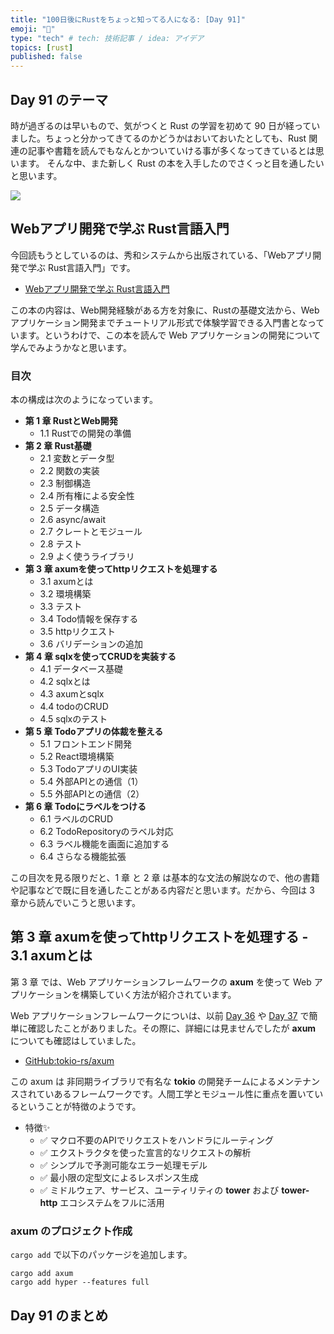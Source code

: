 ```yaml
---
title: "100日後にRustをちょっと知ってる人になる: [Day 91]"
emoji: "🦀"
type: "tech" # tech: 技術記事 / idea: アイデア
topics: [rust]
published: false
---
```

## Day 91 のテーマ

時が過ぎるのは早いもので、気がつくと Rust の学習を初めて 90 日が経っていました。ちょっと分かってきてるのかどうかはおいておいたとしても、Rust 関連の記事や書籍を読んでもなんとかついていける事が多くなってきているとは思います。
そんな中、また新しく Rust の本を入手したのでさくっと目を通したいと思います。

![](https://storage.googleapis.com/zenn-user-upload/0abe692735b6-20221220.png)

## Webアプリ開発で学ぶ Rust言語入門

今回読もうとしているのは、秀和システムから出版されている、「Webアプリ開発で学ぶ Rust言語入門」です。

- [Webアプリ開発で学ぶ Rust言語入門](shuwasystem.co.jp/book/9784798067315.html)

この本の内容は、Web開発経験がある方を対象に、Rustの基礎文法から、Webアプリケーション開発までチュートリアル形式で体験学習できる入門書となっています。というわけで、この本を読んで Web アプリケーションの開発について学んでみようかなと思います。

### 目次

本の構成は次のようになっています。

- **第 1 章 RustとWeb開発**
  - 1.1 Rustでの開発の準備
- **第 2 章 Rust基礎**
  - 2.1 変数とデータ型
  - 2.2 関数の実装
  - 2.3 制御構造
  - 2.4 所有権による安全性
  - 2.5 データ構造
  - 2.6 async/await
  - 2.7 クレートとモジュール
  - 2.8 テスト
  - 2.9 よく使うライブラリ
- **第 3 章 axumを使ってhttpリクエストを処理する**
  - 3.1 axumとは
  - 3.2 環境構築
  - 3.3 テスト
  - 3.4 Todo情報を保存する
  - 3.5 httpリクエスト
  - 3.6 バリデーションの追加
- **第 4 章 sqlxを使ってCRUDを実装する**
  - 4.1 データベース基礎
  - 4.2 sqlxとは
  - 4.3 axumとsqlx
  - 4.4 todoのCRUD
  - 4.5 sqlxのテスト
- **第 5 章 Todoアプリの体裁を整える**
  - 5.1 フロントエンド開発
  - 5.2 React環境構築
  - 5.3 TodoアプリのUI実装
  - 5.4 外部APIとの通信（1）
  - 5.5 外部APIとの通信（2）
- **第 6 章 Todoにラベルをつける**
  - 6.1 ラベルのCRUD
  - 6.2 TodoRepositoryのラベル対応
  - 6.3 ラベル機能を画面に追加する
  - 6.4 さらなる機能拡張

この目次を見る限りだと、1 章 と 2 章 は基本的な文法の解説なので、他の書籍や記事などで既に目を通したことがある内容だと思います。だから、今回は 3 章から読んでいこうと思います。

## 第 3 章 axumを使ってhttpリクエストを処理する - 3.1 axumとは

第 3 章 では、Web アプリケーションフレームワークの **axum** を使って Web アプリケーションを構築していく方法が紹介されています。

Web アプリケーションフレームワークについは、以前 [Day 36](https://zenn.dev/shinyay/articles/hello-rust-day036) や [Day 37](https://zenn.dev/shinyay/articles/hello-rust-day037) で簡単に確認したことがありました。その際に、詳細には見ませんでしたが **axum** についても確認はしていました。

- [GitHub:tokio-rs/axum](https://github.com/tokio-rs/axum)

この axum は 非同期ライブラリで有名な **tokio** の開発チームによるメンテナンスされていあるフレームワークです。人間工学とモジュール性に重点を置いているということが特徴のようです。

- 特徴✨
  - ✅ マクロ不要のAPIでリクエストをハンドラにルーティング
  - ✅ エクストラクタを使った宣言的なリクエストの解析
  - ✅ シンプルで予測可能なエラー処理モデル
  - ✅ 最小限の定型文によるレスポンス生成
  - ✅ ミドルウェア、サービス、ユーティリティの **tower** および **tower-http** エコシステムをフルに活用

### axum のプロジェクト作成

`cargo add` で以下のパッケージを追加します。

```shell
cargo add axum
cargo add hyper --features full
```

## Day 91 のまとめ